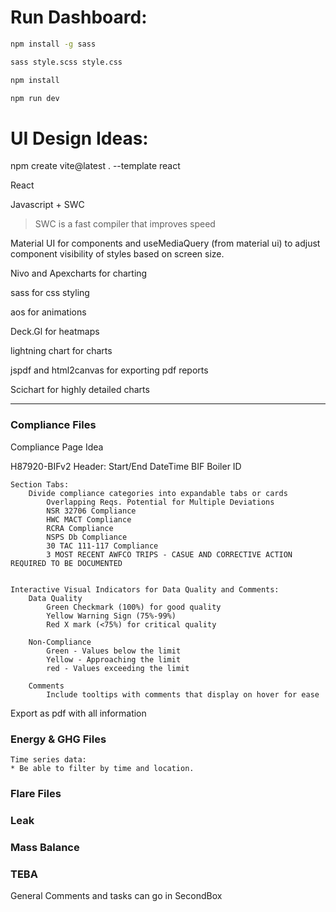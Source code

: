 # Run Dashboard:

```bash
npm install -g sass

sass style.scss style.css

npm install

npm run dev
```

# UI Design Ideas:

npm create vite@latest . --template react

React

Javascript + SWC

> SWC is a fast compiler that improves speed

Material UI for components and useMediaQuery (from material ui) to adjust component visibility of styles based on screen size. 

Nivo and Apexcharts for charting

sass for css styling

aos for animations

Deck.Gl for heatmaps

lightning chart for charts

jspdf and html2canvas for exporting pdf reports

Scichart for highly detailed charts

---

### Compliance Files

Compliance Page Idea 

H87920-BIFv2
    Header:
        Start/End DateTime
        BIF Boiler ID
    
    Section Tabs:
        Divide compliance categories into expandable tabs or cards 
            Overlapping Reqs. Potential for Multiple Deviations
            NSR 32706 Compliance
            HWC MACT Compliance
            RCRA Compliance
            NSPS Db Compliance
            30 TAC 111-117 Compliance
            3 MOST RECENT AWFCO TRIPS - CASUE AND CORRECTIVE ACTION REQUIRED TO BE DOCUMENTED
                

    Interactive Visual Indicators for Data Quality and Comments:
        Data Quality 
            Green Checkmark (100%) for good quality
            Yellow Warning Sign (75%-99%)
            Red X mark (<75%) for critical quality

        Non-Compliance
            Green - Values below the limit
            Yellow - Approaching the limit
            red - Values exceeding the limit

        Comments
            Include tooltips with comments that display on hover for ease

Export as pdf with all information

### Energy & GHG Files

    Time series data:
    * Be able to filter by time and location. 
    


### Flare Files

### Leak

### Mass Balance

### TEBA


General Comments and tasks can go in SecondBox

